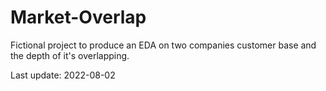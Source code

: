 # Market-Overlap
Fictional project to produce an EDA on two companies customer base and the depth of it's overlapping.

Last update: 2022-08-02

